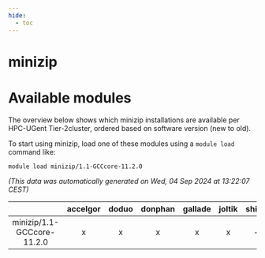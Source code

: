 ```yaml
---
hide:
  - toc
---
```


minizip
=======

# Available modules


The overview below shows which minizip installations are available per HPC-UGent Tier-2cluster, ordered based on software version (new to old).

To start using minizip, load one of these modules using a `module load` command like:

```shell
module load minizip/1.1-GCCcore-11.2.0
```

*(This data was automatically generated on Wed, 04 Sep 2024 at 13:22:07 CEST)*  

| |accelgor|doduo|donphan|gallade|joltik|shinx|skitty|
| :---: | :---: | :---: | :---: | :---: | :---: | :---: | :---: |
|minizip/1.1-GCCcore-11.2.0|x|x|x|x|x|-|x|
